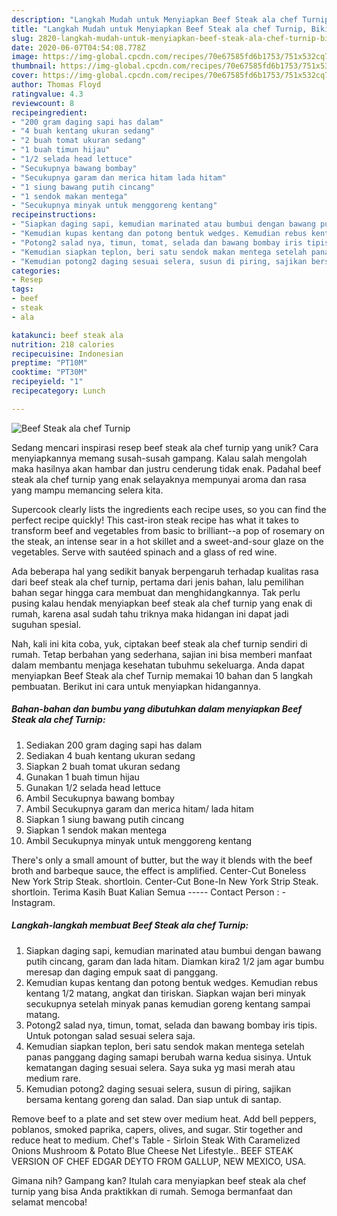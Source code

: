 ```yaml
---
description: "Langkah Mudah untuk Menyiapkan Beef Steak ala chef Turnip, Bikin Ngiler"
title: "Langkah Mudah untuk Menyiapkan Beef Steak ala chef Turnip, Bikin Ngiler"
slug: 2820-langkah-mudah-untuk-menyiapkan-beef-steak-ala-chef-turnip-bikin-ngiler
date: 2020-06-07T04:54:08.778Z
image: https://img-global.cpcdn.com/recipes/70e67585fd6b1753/751x532cq70/beef-steak-ala-chef-turnip-foto-resep-utama.jpg
thumbnail: https://img-global.cpcdn.com/recipes/70e67585fd6b1753/751x532cq70/beef-steak-ala-chef-turnip-foto-resep-utama.jpg
cover: https://img-global.cpcdn.com/recipes/70e67585fd6b1753/751x532cq70/beef-steak-ala-chef-turnip-foto-resep-utama.jpg
author: Thomas Floyd
ratingvalue: 4.3
reviewcount: 8
recipeingredient:
- "200 gram daging sapi has dalam"
- "4 buah kentang ukuran sedang"
- "2 buah tomat ukuran sedang"
- "1 buah timun hijau"
- "1/2 selada head lettuce"
- "Secukupnya bawang bombay"
- "Secukupnya garam dan merica hitam lada hitam"
- "1 siung bawang putih cincang"
- "1 sendok makan mentega"
- "Secukupnya minyak untuk menggoreng kentang"
recipeinstructions:
- "Siapkan daging sapi, kemudian marinated atau bumbui dengan bawang putih cincang, garam dan lada hitam. Diamkan kira2 1/2 jam agar bumbu meresap dan daging empuk saat di panggang."
- "Kemudian kupas kentang dan potong bentuk wedges. Kemudian rebus kentang 1/2 matang, angkat dan tiriskan. Siapkan wajan beri minyak secukupnya setelah minyak panas kemudian goreng kentang sampai matang."
- "Potong2 salad nya, timun, tomat, selada dan bawang bombay iris tipis. Untuk potongan salad sesuai selera saja."
- "Kemudian siapkan teplon, beri satu sendok makan mentega setelah panas panggang daging samapi berubah warna kedua sisinya. Untuk kematangan daging sesuai selera. Saya suka yg masi merah atau medium rare."
- "Kemudian potong2 daging sesuai selera, susun di piring, sajikan bersama kentang goreng dan salad. Dan siap untuk di santap."
categories:
- Resep
tags:
- beef
- steak
- ala

katakunci: beef steak ala 
nutrition: 218 calories
recipecuisine: Indonesian
preptime: "PT10M"
cooktime: "PT30M"
recipeyield: "1"
recipecategory: Lunch

---
```



![Beef Steak ala chef Turnip](https://img-global.cpcdn.com/recipes/70e67585fd6b1753/751x532cq70/beef-steak-ala-chef-turnip-foto-resep-utama.jpg)

Sedang mencari inspirasi resep beef steak ala chef turnip yang unik? Cara menyiapkannya memang susah-susah gampang. Kalau salah mengolah maka hasilnya akan hambar dan justru cenderung tidak enak. Padahal beef steak ala chef turnip yang enak selayaknya mempunyai aroma dan rasa yang mampu memancing selera kita.

Supercook clearly lists the ingredients each recipe uses, so you can find the perfect recipe quickly! This cast-iron steak recipe has what it takes to transform beef and vegetables from basic to brilliant--a pop of rosemary on the steak, an intense sear in a hot skillet and a sweet-and-sour glaze on the vegetables. Serve with sautéed spinach and a glass of red wine.

Ada beberapa hal yang sedikit banyak berpengaruh terhadap kualitas rasa dari beef steak ala chef turnip, pertama dari jenis bahan, lalu pemilihan bahan segar hingga cara membuat dan menghidangkannya. Tak perlu pusing kalau hendak menyiapkan beef steak ala chef turnip yang enak di rumah, karena asal sudah tahu triknya maka hidangan ini dapat jadi suguhan spesial.


Nah, kali ini kita coba, yuk, ciptakan beef steak ala chef turnip sendiri di rumah. Tetap berbahan yang sederhana, sajian ini bisa memberi manfaat dalam membantu menjaga kesehatan tubuhmu sekeluarga. Anda dapat menyiapkan Beef Steak ala chef Turnip memakai 10 bahan dan 5 langkah pembuatan. Berikut ini cara untuk menyiapkan hidangannya.

<!--inarticleads1-->

##### Bahan-bahan dan bumbu yang dibutuhkan dalam menyiapkan Beef Steak ala chef Turnip:

1. Sediakan 200 gram daging sapi has dalam
1. Sediakan 4 buah kentang ukuran sedang
1. Siapkan 2 buah tomat ukuran sedang
1. Gunakan 1 buah timun hijau
1. Gunakan 1/2 selada head lettuce
1. Ambil Secukupnya bawang bombay
1. Ambil Secukupnya garam dan merica hitam/ lada hitam
1. Siapkan 1 siung bawang putih cincang
1. Siapkan 1 sendok makan mentega
1. Ambil Secukupnya minyak untuk menggoreng kentang


There&#39;s only a small amount of butter, but the way it blends with the beef broth and barbeque sauce, the effect is amplified. Center-Cut Boneless New York Strip Steak. shortloin. Center-Cut Bone-In New York Strip Steak. shortloin. Terima Kasih Buat Kalian Semua ----- Contact Person : - Instagram. 

<!--inarticleads2-->

##### Langkah-langkah membuat Beef Steak ala chef Turnip:

1. Siapkan daging sapi, kemudian marinated atau bumbui dengan bawang putih cincang, garam dan lada hitam. Diamkan kira2 1/2 jam agar bumbu meresap dan daging empuk saat di panggang.
1. Kemudian kupas kentang dan potong bentuk wedges. Kemudian rebus kentang 1/2 matang, angkat dan tiriskan. Siapkan wajan beri minyak secukupnya setelah minyak panas kemudian goreng kentang sampai matang.
1. Potong2 salad nya, timun, tomat, selada dan bawang bombay iris tipis. Untuk potongan salad sesuai selera saja.
1. Kemudian siapkan teplon, beri satu sendok makan mentega setelah panas panggang daging samapi berubah warna kedua sisinya. Untuk kematangan daging sesuai selera. Saya suka yg masi merah atau medium rare.
1. Kemudian potong2 daging sesuai selera, susun di piring, sajikan bersama kentang goreng dan salad. Dan siap untuk di santap.


Remove beef to a plate and set stew over medium heat. Add bell peppers, poblanos, smoked paprika, capers, olives, and sugar. Stir together and reduce heat to medium. Chef&#39;s Table - Sirloin Steak With Caramelized Onions Mushroom &amp; Potato Blue Cheese Net Lifestyle.. BEEF STEAK VERSION OF CHEF EDGAR DEYTO FROM GALLUP, NEW MEXICO, USA. 

Gimana nih? Gampang kan? Itulah cara menyiapkan beef steak ala chef turnip yang bisa Anda praktikkan di rumah. Semoga bermanfaat dan selamat mencoba!

